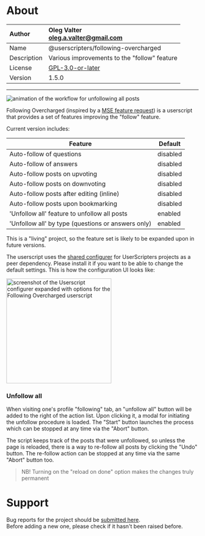 
# About

| Author       | Oleg Valter<br>[oleg.a.valter@gmail.com](mailto:oleg.a.valter@gmail.com) |
| :----------- | :----------------------- |
| Name | @userscripters/following-overcharged |
| Description | Various improvements to the "follow" feature |
| License | [GPL-3.0-or-later](https://spdx.org/licenses/GPL-3.0-or-later) |
| Version | 1.5.0 |

---

![animation of the workflow for unfollowing all posts](https://i.stack.imgur.com/nwjiU.gif)

Following Overcharged (inspired by a [MSE feature request](https://meta.stackexchange.com/q/378980/786798)) is a userscript that provides a set of features improving the "follow" feature.

Current version includes:

| Feature                                            | Default  |
| -------------------------------------------------- | -------- |
| Auto-follow of questions                           | disabled |
| Auto-follow of answers                             | disabled |
| Auto-follow posts on upvoting                      | disabled |
| Auto-follow posts on downvoting                    | disabled |
| Auto-follow posts after editing (inline)           | disabled |
| Auto-follow posts upon bookmarking                 | disabled |
| 'Unfollow all' feature to unfollow all posts       | enabled  |
| 'Unfollow all' by type (questions or answers only) | enabled  |

This is a "living" project, so the feature set is likely to be expanded upon in future versions.

The userscript uses the [shared configurer](https://stackapps.com/q/9403/78873) for UserScripters projects as a peer dependency.
Please install it if you want to be able to change the default settings.
This is how the configuration UI looks like:

<img src="https://i.stack.imgur.com/AZQgr.png" width="275" alt="screenshot of the Userscript configurer expanded with options for the Following Overcharged userscript" />

### Unfollow all

When visiting one's profile "following" tab, an "unfollow all" button will be added to the right of the action list.
Upon clicking it, a modal for initiating the unfollow procedure is loaded.
The "Start" button launches the process which can be stopped at any time via the "Abort" button.

The script keeps track of the posts that were unfollowed, so unless the page is reloaded, there is a way to re-follow all posts by clicking the "Undo" button.
The re-follow action can be stopped at any time via the same "Abort" button too.

> NB! Turning on the "reload on done" option makes the changes truly permanent


# Support

Bug reports for the project should be [submitted here](https://github.com/userscripters/following-overcharged/issues).
<br>Before adding a new one, please check if it hasn't been raised before.
  